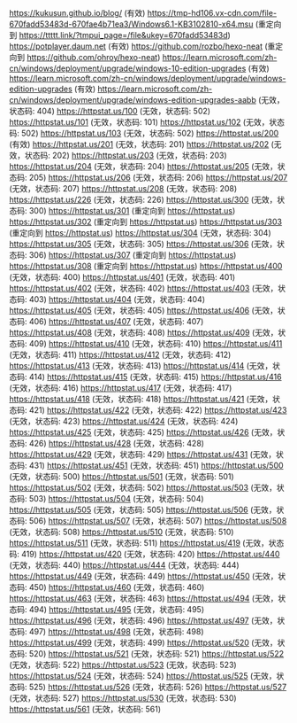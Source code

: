 https://kukusun.github.io/blog/ (有效)
https://tmp-hd106.vx-cdn.com/file-670fadd53483d-670fae4b71ea3/Windows6.1-KB3102810-x64.msu (重定向到 https://ttttt.link/?tmpui_page=/file&ukey=670fadd53483d)
https://potplayer.daum.net (有效)
https://github.com/rozbo/hexo-neat (重定向到 https://github.com/ohroy/hexo-neat)
https://learn.microsoft.com/zh-cn/windows/deployment/upgrade/windows-10-edition-upgrades (有效)
https://learn.microsoft.com/zh-cn/windows/deployment/upgrade/windows-edition-upgrades (有效)
https://learn.microsoft.com/zh-cn/windows/deployment/upgrade/windows-edition-upgrades-aabb (无效，状态码: 404)
https://httpstat.us/100 (无效，状态码: 502)
https://httpstat.us/101 (无效，状态码: 101)
https://httpstat.us/102 (无效，状态码: 502)
https://httpstat.us/103 (无效，状态码: 502)
https://httpstat.us/200 (有效)
https://httpstat.us/201 (无效，状态码: 201)
https://httpstat.us/202 (无效，状态码: 202)
https://httpstat.us/203 (无效，状态码: 203)
https://httpstat.us/204 (无效，状态码: 204)
https://httpstat.us/205 (无效，状态码: 205)
https://httpstat.us/206 (无效，状态码: 206)
https://httpstat.us/207 (无效，状态码: 207)
https://httpstat.us/208 (无效，状态码: 208)
https://httpstat.us/226 (无效，状态码: 226)
https://httpstat.us/300 (无效，状态码: 300)
https://httpstat.us/301 (重定向到 https://httpstat.us)
https://httpstat.us/302 (重定向到 https://httpstat.us)
https://httpstat.us/303 (重定向到 https://httpstat.us)
https://httpstat.us/304 (无效，状态码: 304)
https://httpstat.us/305 (无效，状态码: 305)
https://httpstat.us/306 (无效，状态码: 306)
https://httpstat.us/307 (重定向到 https://httpstat.us)
https://httpstat.us/308 (重定向到 https://httpstat.us)
https://httpstat.us/400 (无效，状态码: 400)
https://httpstat.us/401 (无效，状态码: 401)
https://httpstat.us/402 (无效，状态码: 402)
https://httpstat.us/403 (无效，状态码: 403)
https://httpstat.us/404 (无效，状态码: 404)
https://httpstat.us/405 (无效，状态码: 405)
https://httpstat.us/406 (无效，状态码: 406)
https://httpstat.us/407 (无效，状态码: 407)
https://httpstat.us/408 (无效，状态码: 408)
https://httpstat.us/409 (无效，状态码: 409)
https://httpstat.us/410 (无效，状态码: 410)
https://httpstat.us/411 (无效，状态码: 411)
https://httpstat.us/412 (无效，状态码: 412)
https://httpstat.us/413 (无效，状态码: 413)
https://httpstat.us/414 (无效，状态码: 414)
https://httpstat.us/415 (无效，状态码: 415)
https://httpstat.us/416 (无效，状态码: 416)
https://httpstat.us/417 (无效，状态码: 417)
https://httpstat.us/418 (无效，状态码: 418)
https://httpstat.us/421 (无效，状态码: 421)
https://httpstat.us/422 (无效，状态码: 422)
https://httpstat.us/423 (无效，状态码: 423)
https://httpstat.us/424 (无效，状态码: 424)
https://httpstat.us/425 (无效，状态码: 425)
https://httpstat.us/426 (无效，状态码: 426)
https://httpstat.us/428 (无效，状态码: 428)
https://httpstat.us/429 (无效，状态码: 429)
https://httpstat.us/431 (无效，状态码: 431)
https://httpstat.us/451 (无效，状态码: 451)
https://httpstat.us/500 (无效，状态码: 500)
https://httpstat.us/501 (无效，状态码: 501)
https://httpstat.us/502 (无效，状态码: 502)
https://httpstat.us/503 (无效，状态码: 503)
https://httpstat.us/504 (无效，状态码: 504)
https://httpstat.us/505 (无效，状态码: 505)
https://httpstat.us/506 (无效，状态码: 506)
https://httpstat.us/507 (无效，状态码: 507)
https://httpstat.us/508 (无效，状态码: 508)
https://httpstat.us/510 (无效，状态码: 510)
https://httpstat.us/511 (无效，状态码: 511)
https://httpstat.us/419 (无效，状态码: 419)
https://httpstat.us/420 (无效，状态码: 420)
https://httpstat.us/440 (无效，状态码: 440)
https://httpstat.us/444 (无效，状态码: 444)
https://httpstat.us/449 (无效，状态码: 449)
https://httpstat.us/450 (无效，状态码: 450)
https://httpstat.us/460 (无效，状态码: 460)
https://httpstat.us/463 (无效，状态码: 463)
https://httpstat.us/494 (无效，状态码: 494)
https://httpstat.us/495 (无效，状态码: 495)
https://httpstat.us/496 (无效，状态码: 496)
https://httpstat.us/497 (无效，状态码: 497)
https://httpstat.us/498 (无效，状态码: 498)
https://httpstat.us/499 (无效，状态码: 499)
https://httpstat.us/520 (无效，状态码: 520)
https://httpstat.us/521 (无效，状态码: 521)
https://httpstat.us/522 (无效，状态码: 522)
https://httpstat.us/523 (无效，状态码: 523)
https://httpstat.us/524 (无效，状态码: 524)
https://httpstat.us/525 (无效，状态码: 525)
https://httpstat.us/526 (无效，状态码: 526)
https://httpstat.us/527 (无效，状态码: 527)
https://httpstat.us/530 (无效，状态码: 530)
https://httpstat.us/561 (无效，状态码: 561)
